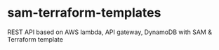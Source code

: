 # sam-terraform-templates
REST API based on AWS lambda, API gateway, DynamoDB with SAM &amp; Terraform template
